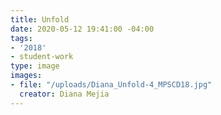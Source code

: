 ```yaml
---
title: Unfold
date: 2020-05-12 19:41:00 -04:00
tags:
- '2018'
- student-work
type: image
images:
- file: "/uploads/Diana_Unfold-4_MPSCD18.jpg"
  creator: Diana Mejia
---
```


